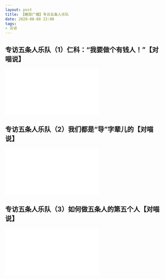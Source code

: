 ```yaml
---
layout: post
title: 【糖蒜广播】专访五条人乐队
date: 2020-08-08 22:00
tags:
- 访谈
---
```


## 专访五条人乐队（1）仁科：“我要做个有钱人！”【对喵说】

<div class="iframe-container">
<iframe class="responsive-iframe" src="//player.bilibili.com/player.html?aid=796703384&bvid=BV1NC4y1t72B&cid=221950292&page=1" frameborder="no" allowfullscreen="true"></iframe>
</div>

## 专访五条人乐队（2）我们都是“导”字辈儿的【对喵说】

<div class="iframe-container">
<iframe class="responsive-iframe" src="//player.bilibili.com/player.html?aid=329204792&bvid=BV1XA411Y7sW&cid=222221701&page=1" frameborder="no" allowfullscreen="true"></iframe>
</div>

## 专访五条人乐队（3）如何做五条人的第五个人【对喵说】

<div class="iframe-container">
<iframe class="responsive-iframe" src="//player.bilibili.com/player.html?aid=371731498&bvid=BV1LZ4y1K7FN&cid=223187085&page=1" frameborder="no" allowfullscreen="true"></iframe>
</div>
